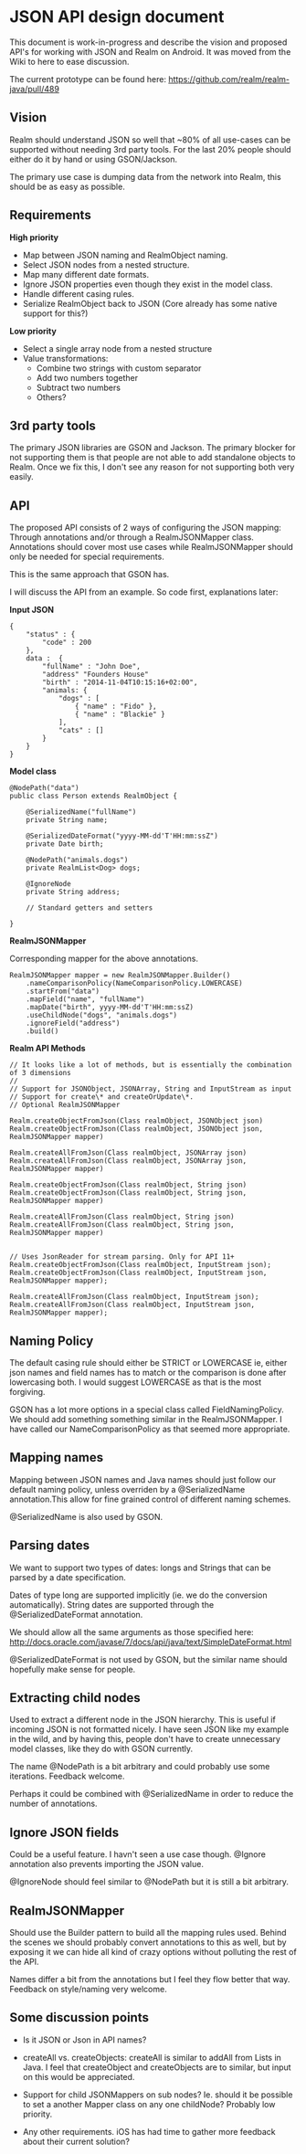 # JSON API design document

This document is work-in-progress and describe the vision and proposed API's for working with JSON and Realm on Android. It was moved from the Wiki to here to ease discussion.

The current prototype can be found here: https://github.com/realm/realm-java/pull/489

## Vision
Realm should understand JSON so well that ~80% of all use-cases can be supported without needing 3rd party tools. For the last 20% people should either do it by hand or using GSON/Jackson.

The primary use case is dumping data from the network into Realm, this should be as easy as possible.


## Requirements

**High priority**
- Map between JSON naming and RealmObject naming.
- Select JSON nodes from a nested structure.
- Map many different date formats.
- Ignore JSON properties even though they exist in the model class.
- Handle different casing rules.
- Serialize RealmObject back to JSON (Core already has some native support for this?)

**Low priority**
- Select a single array node from a nested structure
- Value transformations:
	- Combine two strings with custom separator
	- Add two numbers together
	- Subtract two numbers
	- Others?


## 3rd party tools

The primary JSON libraries are GSON and Jackson. The primary blocker for not supporting them is that people are not able to add standalone objects to Realm. Once we fix this, I don't see any reason for not supporting both very easily.


## API

The proposed API consists of 2 ways of configuring the JSON mapping: Through annotations and/or through a RealmJSONMapper class. Annotations should cover most use cases while RealmJSONMapper should only be needed for special requirements.

This is the same approach that GSON has.

I will discuss the API from an example. So code first, explanations later:


**Input JSON**
````
{
    "status" : {
        "code" : 200
    },
    data :  {
        "fullName" : "John Doe",
        "address" "Founders House"
        "birth" : "2014-11-04T10:15:16+02:00",
        "animals: {
            "dogs" : [
                { "name" : "Fido" },
                { "name" : "Blackie" }
            ],
            "cats" : []
        }
    }
}
````

**Model class**
```
@NodePath("data")
public class Person extends RealmObject {

    @SerializedName("fullName")
    private String name;

    @SerializedDateFormat("yyyy-MM-dd'T'HH:mm:ssZ")
    private Date birth;

    @NodePath("animals.dogs")
    private RealmList<Dog> dogs;

    @IgnoreNode
    private String address;

    // Standard getters and setters

}
````

**RealmJSONMapper**

Corresponding mapper for the above annotations.

````
RealmJSONMapper mapper = new RealmJSONMapper.Builder()
    .nameComparisonPolicy(NameComparisonPolicy.LOWERCASE)   
    .startFrom("data")
    .mapField("name", "fullName")
    .mapDate("birth", yyyy-MM-dd'T'HH:mm:ssZ)
    .useChildNode("dogs", "animals.dogs") 
    .ignoreField("address")
    .build()
````

**Realm API Methods**

````
// It looks like a lot of methods, but is essentially the combination of 3 dimensions
//
// Support for JSONObject, JSONArray, String and InputStream as input
// Support for create\* and createOrUpdate\*.
// Optional RealmJSONMapper

Realm.createObjectFromJson(Class realmObject, JSONObject json)
Realm.createObjectFromJson(Class realmObject, JSONObject json, RealmJSONMapper mapper)

Realm.createAllFromJson(Class realmObject, JSONArray json)
Realm.createAllFromJson(Class realmObject, JSONArray json, RealmJSONMapper mapper)

Realm.createObjectFromJson(Class realmObject, String json)
Realm.createObjectFromJson(Class realmObject, String json, RealmJSONMapper mapper)

Realm.createAllFromJson(Class realmObject, String json)
Realm.createAllFromJson(Class realmObject, String json, RealmJSONMapper mapper)


// Uses JsonReader for stream parsing. Only for API 11+
Realm.createObjectFromJson(Class realmObject, InputStream json);
Realm.createObjectFromJson(Class realmObject, InputStream json, RealmJSONMapper mapper);

Realm.createAllFromJson(Class realmObject, InputStream json);
Realm.createAllFromJson(Class realmObject, InputStream json, RealmJSONMapper mapper);

````


## Naming Policy

The default casing rule should either be STRICT or LOWERCASE ie, either json names and field names has to match or the comparison is done after lowercasing both. I would suggest LOWERCASE as that is the most forgiving.

GSON has a lot more options in a special class called FieldNamingPolicy. We should add something something similar in the RealmJSONMapper. I have called our NameComparisonPolicy as that seemed more appropriate.


## Mapping names

Mapping between JSON names and Java names should just follow our default naming policy, unless overriden by a @SerializedName annotation.This allow for fine grained control of different naming schemes.

@SerializedName is also used by GSON.


## Parsing dates

We want to support two types of dates: longs and Strings that can be parsed by a date specification.

Dates of type long are supported implicitly (ie. we do the conversion automatically). String dates are supported through the @SerializedDateFormat annotation.

We should allow all the same arguments as those specified here: http://docs.oracle.com/javase/7/docs/api/java/text/SimpleDateFormat.html

@SerializedDateFormat is not used by GSON, but the similar name should hopefully make sense for people.


## Extracting child nodes

Used to extract a different node in the JSON hierarchy. This is useful if incoming JSON is not formatted nicely. I have seen JSON like my example in the wild, and by having this, people don't have to create unnecessary model classes, like they do with GSON currently.

The name @NodePath is a bit arbitrary and could probably use some iterations. Feedback welcome. 

Perhaps it could be combined with @SerializedName in order to reduce the number of annotations.


## Ignore JSON fields

Could be a useful feature. I havn't seen a use case though. @Ignore annotation also prevents importing the JSON value. 

@IgnoreNode should feel similar to @NodePath but it is still a bit arbitrary. 


## RealmJSONMapper

Should use the Builder pattern to build all the mapping rules used. Behind the scenes we should probably convert annotations to this as well, but by exposing it we can hide all kind of crazy options without polluting the rest of the API.

Names differ a bit from the annotations but I feel they flow better that way. Feedback on style/naming very welcome.


## Some discussion points

- Is it JSON or Json in API names?

- createAll vs. createObjects: createAll is similar to addAll from Lists in Java. I feel that createObject and createObjects are to similar, but input on this would be appreciated.

- Support for child JSONMappers on sub nodes? Ie. should it be possible to set a another Mapper class on any one childNode? Probably low priority.

- Any other requirements. iOS has had time to gather more feedback about their current solution?